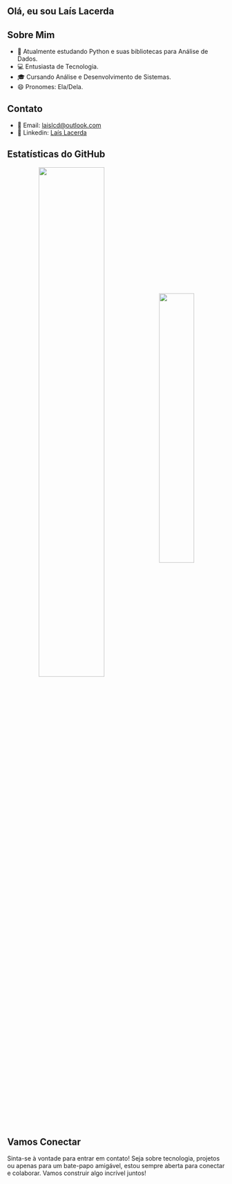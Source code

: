 
## Olá, eu sou Laís Lacerda
## Sobre Mim

- 🌱 Atualmente estudando Python e suas bibliotecas para Análise de Dados.
- 💻 Entusiasta de Tecnologia.
- 🎓 Cursando Análise e Desenvolvimento de Sistemas.
- 😄 Pronomes: Ela/Dela.

## Contato

- 📧 Email: laislcd@outlook.com
- 🔗 Linkedin: [Laís Lacerda](https://www.linkedin.com/in/laislacerda/)

## Estatísticas do GitHub
<div align="center">
  <div  align="center" style="margin-bottom:100px">
<img width=55% align="center"  src="https://github-readme-streak-stats.herokuapp.com?user=Laislacerds&theme=radical&mode=weekly" />
<img width=40% align="center" src="https://github-readme-stats-git-main-Laislacerds.vercel.app/api/top-langs/?username=Laislacerds&show_icons=true&theme=radical&layout=compact" />
 </div>
</div>

## Vamos Conectar

Sinta-se à vontade para entrar em contato! Seja sobre tecnologia, projetos ou apenas para um bate-papo amigável, estou sempre aberta para conectar e colaborar. Vamos construir algo incrível juntos!

 
